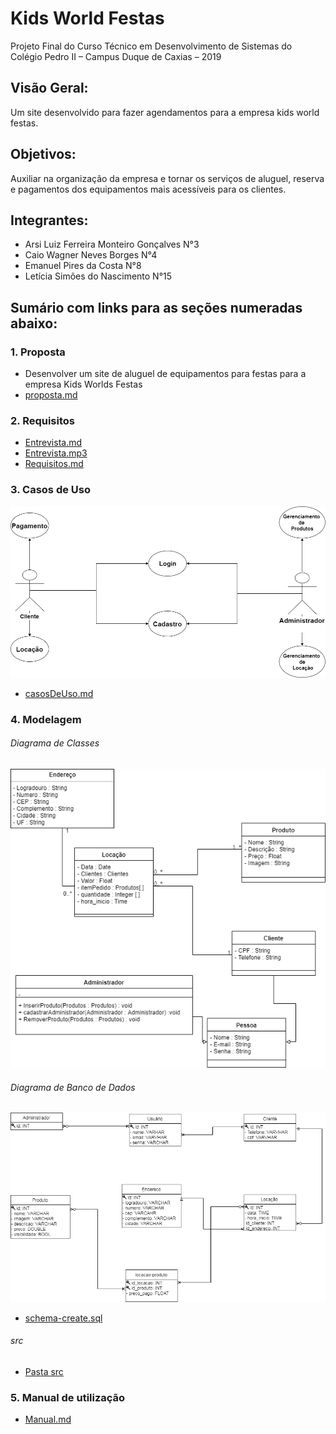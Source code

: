 # Kids World Festas 
Projeto Final do Curso Técnico em Desenvolvimento de Sistemas do Colégio Pedro II – Campus Duque de Caxias – 2019

## Visão Geral:
Um site desenvolvido para fazer agendamentos para a empresa kids world festas.

## Objetivos: 
Auxiliar na organização da empresa e tornar os serviços de aluguel, reserva e pagamentos dos equipamentos mais acessíveis para os clientes.

## Integrantes:
 - Arsi Luiz Ferreira Monteiro Gonçalves  N°3
 - Caio Wagner Neves Borges N°4
 - Emanuel Pires da Costa N°8
 - Letícia Simões do Nascimento  N°15
 
## Sumário com links para as seções numeradas abaixo:
### 1. Proposta 
- Desenvolver um site de aluguel de equipamentos para festas para a empresa Kids Worlds Festas
- [proposta.md](https://github.com/cp2-dc-info-projeto-final/kids-world-festas/blob/master/documentacao/proposta.md)

### 2. Requisitos
- [Entrevista.md](https://github.com/cp2-dc-info-projeto-final/kids-world-festas/blob/master/documentacao/entrevista.md)
- [Entrevista.mp3](https://github.com/cp2-dc-info-projeto-final/kids-world-festas/blob/master/documentacao/entrevista.mp3)
- [Requisitos.md](https://github.com/cp2-dc-info-projeto-final/kids-world-festas/blob/master/documentacao/RequisitosKIDS.md)


### 3. Casos de Uso
![Casos de Uso](https://github.com/cp2-dc-info-projeto-final/kids-world-festas/blob/master/documentacao/Diagrama-cdu.png)
- [casosDeUso.md](https://github.com/cp2-dc-info-projeto-final/kids-world-festas/blob/master/documentacao/casosDeUso.md)

### 4. Modelagem
 ###### Diagrama de Classes
 ![D.de.Classes](https://github.com/cp2-dc-info-projeto-final/kids-world-festas/blob/master/documentacao/DiagramaClasse.png) 
 ###### Diagrama de Banco de Dados
 ![D.de.BD](https://github.com/cp2-dc-info-projeto-final/kids-world-festas/blob/master/documentacao/Diagrama%20de%20Branco%20de%20Dados.png) 
- [schema-create.sql](https://github.com/cp2-dc-info-projeto-final/kids-world-festas/blob/master/schema-create.sql)
###### src
- [Pasta src](https://github.com/cp2-dc-info-projeto-final/kids-world-festas/tree/master/documentacao/src) 

### 5. Manual de utilização
- [Manual.md](https://github.com/cp2-dc-info-projeto-final/kids-world-festas/blob/master/documentacao/manual.md)


